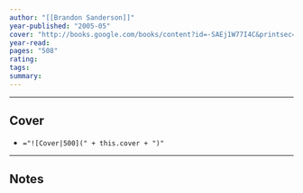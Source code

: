 ```yaml
---
author: "[[Brandon Sanderson]]"
year-published: "2005-05"
cover: "http://books.google.com/books/content?id=-SAEj1W77I4C&printsec=frontcover&img=1&zoom=1&edge=curl&source=gbs_api"
year-read: 
pages: "508"
rating: 
tags: 
summary:
---
```


---
## Cover
- `="![Cover|500](" + this.cover + ")"`
---
## Notes